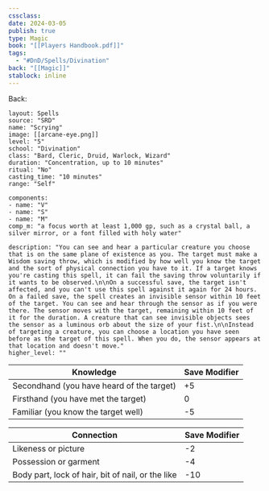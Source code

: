 ```yaml
---
cssclass: 
date: 2024-03-05
publish: true
type: Magic
book: "[[Players Handbook.pdf]]"
tags:
  - "#DnD/Spells/Divination"
back: "[[Magic]]"
stablock: inline
---
```

Back: 


```statblock
layout: Spells
source: "SRD"
name: "Scrying"
image: [[arcane-eye.png]]
level: "5"
school: "Divination"
class: "Bard, Cleric, Druid, Warlock, Wizard"
duration: "Concentration, up to 10 minutes"
ritual: "No"
casting_time: "10 minutes"
range: "Self"

components:
- name: "V"
- name: "S"
- name: "M"
comp_m: "a focus worth at least 1,000 gp, such as a crystal ball, a silver mirror, or a font filled with holy water"

description: "You can see and hear a particular creature you choose that is on the same plane of existence as you. The target must make a Wisdom saving throw, which is modified by how well you know the target and the sort of physical connection you have to it. If a target knows you're casting this spell, it can fail the saving throw voluntarily if it wants to be observed.\n\nOn a successful save, the target isn't affected, and you can't use this spell against it again for 24 hours. On a failed save, the spell creates an invisible sensor within 10 feet of the target. You can see and hear through the sensor as if you were there. The sensor moves with the target, remaining within 10 feet of it for the duration. A creature that can see invisible objects sees the sensor as a luminous orb about the size of your fist.\n\nInstead of targeting a creature, you can choose a location you have seen before as the target of this spell. When you do, the sensor appears at that location and doesn't move."
higher_level: ""
```

| Knowledge                               | Save Modifier |
|-----------------------------------------|---------------|
| Secondhand (you have heard of the target) | +5            |
| Firsthand (you have met the target)       | 0             |
| Familiar (you know the target well)       | -5            |


| Connection                                   | Save Modifier |
|----------------------------------------------|---------------|
| Likeness or picture                          | -2            |
| Possession or garment                        | -4            |
| Body part, lock of hair, bit of nail, or the like | -10           |
